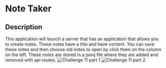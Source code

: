 # Note Taker


## Description

This application will launch a server that has an application that allows you to create notes. These notes have a title and have content. You can save these notes and then choose old notes to open by click them on the column on the left. These notes are stored in a jsonj file where they are added and removed with api routes. ![Challenge 11 part 1](https://user-images.githubusercontent.com/59398360/230533094-2f9d9e7a-c1d4-4ac1-a14f-04bd9f78025c.PNG)
![Challenge 11 part 2](https://user-images.githubusercontent.com/59398360/230533096-42a65ec4-90c5-41eb-a3e2-2de4e3088e27.PNG)
